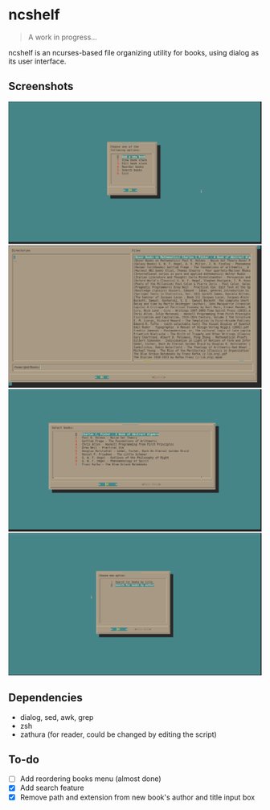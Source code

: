 # ncshelf
>A work in progress...

ncshelf is an ncurses-based file organizing utility for books, using dialog as its user interface.

## Screenshots
![sc1](screenshots/1.png)
![sc2](screenshots/2.png)
![sc3](screenshots/3.png)
![sc4](screenshots/4.png)

## Dependencies
* dialog, sed, awk, grep
* zsh
* zathura (for reader, could be changed by editing the script)

## To-do
- [ ] Add reordering books menu (almost done)
- [x] Add search feature
- [x] Remove path and extension from new book's author and title input box

